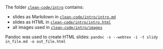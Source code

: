 The folder [`clean-code/intro`](https://github.com/RISE-UNIBAS/clean-code/tree/main/intro) contains:

- slides as Markdown in [`clean-code/intro/intro.md`](https://github.com/RISE-UNIBAS/clean-code/tree/main/intro/intro.md) 
- slides as HTML in [`clean-code/intro/intro.html`](https://github.com/RISE-UNIBAS/clean-code/tree/main/intro/intro.html)
- all images used in [`clean-code/intro/images`](https://github.com/RISE-UNIBAS/clean-code/tree/main/intro/images)

Pandoc was used to create HTML slides: `pandoc -s --webtex -i -t slidy in_file.md -o out_file.html`
